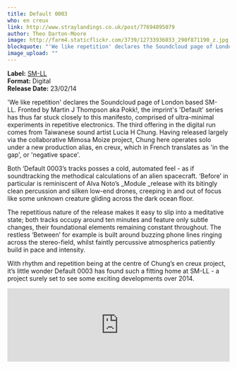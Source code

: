 ```yaml
---
title: Default 0003
who: en creux
link: http://www.straylandings.co.uk/post/77694895079
author: Theo Darton-Moore
image: http://farm4.staticflickr.com/3739/12733936033_290f871190_z.jpg
blockquote: "'We like repetition' declares the Soundcloud page of London based SM-LL. Fronted by Martin J Thompson aka Pokk!, the imprint's 'Default' series has thus far stuck closely to this manifesto, comprised of ultra-minimal experiments in repetitive electronics. The third offering in the digital run comes from Taiwanese sound artist Lucia H Chung. Having released largely via the collaborative Mimosa Moize project, Chung here operates solo under a new production alias, en creux, which in French translates as 'in the gap', or 'negative space'. "
image_upload: ""
---
```

**Label:** [SM-LL](http://www.sm-ll.com/)
<br>**Format:** Digital
<br>**Release Date:** 23/02/14

'We like repetition' declares the Soundcloud page of London based SM-LL. Fronted by Martin J Thompson aka Pokk!, the imprint's 'Default' series has thus far stuck closely to this manifesto, comprised of ultra-minimal experiments in repetitive electronics. The third offering in the digital run comes from Taiwanese sound artist Lucia H Chung. Having released largely via the collaborative Mimosa Moize project, Chung here operates solo under a new production alias, en creux, which in French translates as 'in the gap', or 'negative space'. 

Both ‘Default 0003’s tracks posses a cold, automated feel - as if soundtracking the methodical calculations of an alien spacecraft. ‘Before’ in particular is reminiscent of Alva Noto’s _Module _release with its bitingly clean percussion and silken low-end drones, creeping in and out of focus like some unknown creature gliding across the dark ocean floor.

The repetitious nature of the release makes it easy to slip into a meditative state; both tracks occupy around ten minutes and feature only subtle changes, their foundational elements remaining constant throughout. The restless ‘Between’ for example is built around buzzing phone lines ringing across the stereo-field, whilst faintly percussive atmospherics patiently build in pace and intensity.

With rhythm and repetition being at the centre of Chung’s en creux project, it’s little wonder Default 0003 has found such a fitting home at SM-LL - a project surely set to see some exciting developments over 2014.

<iframe frameborder="no" height="166" scrolling="no" src="https://w.soundcloud.com/player/?url=https%3A//api.soundcloud.com/tracks/135929583&amp;color=ff5500&amp;auto_play=false&amp;hide_related=false&amp;show_artwork=true" width="100%"></iframe>